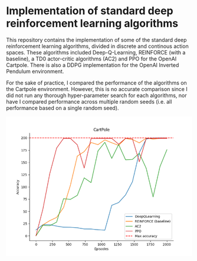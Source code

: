# Implementation of standard deep reinforcement learning algorithms

This repository contains the implementation of some of the standard deep reinforcement learning algorithms, divided in discrete and continous action spaces. These algorithms included Deep-Q-Learning, REINFORCE (with a baseline), a TD0 actor-critic algorithms (AC2) and PPO for the OpenAI Cartpole. There is also a DDPG implementation for the OpenAI Inverted Pendulum environment.  

For the sake of practice, I compared the performance of the algorithms on the Cartpole environment. However, this is no accurate comparison since I did not run any thorough hyper-parameter search for each algorithms, nor have I compared performance across multiple random seeds (i.e. all performance based on a single random seed). 


![This is an image](/DiscreteAction/Images/CartPole_Comparison.png)
